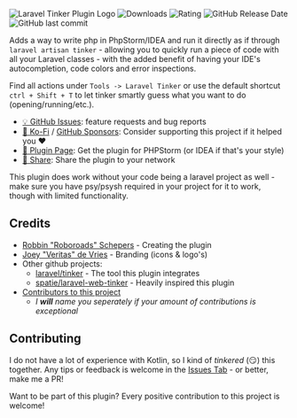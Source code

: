 ![Laravel Tinker Plugin Logo](https://raw.githubusercontent.com/Roboroads/laravel-tinker/master/.github/branding/logo-text.png)
![Downloads](https://img.shields.io/jetbrains/plugin/d/14957-laravel-tinker?style=flat-square)
![Rating](https://img.shields.io/jetbrains/plugin/r/rating/14957-laravel-tinker?style=flat-square)
![GitHub Release Date](https://img.shields.io/github/release-date/Roboroads/laravel-tinker?label=Release%20Date&style=flat-square)
![GitHub last commit](https://img.shields.io/github/last-commit/Roboroads/laravel-tinker?style=flat-square)
<!-- Plugin description -->
Adds a way to write php in PhpStorm/IDEA and run it directly as if through `laravel artisan tinker` - allowing you to quickly run a piece of code with all your Laravel classes -
with the added benefit of having your IDE's autocompletion, code colors and error inspections.

Find all actions under `Tools -> Laravel Tinker` or use the default shortcut `ctrl + Shift + T` to let tinker smartly guess what you want to do (opening/running/etc.).

- [💡 GitHub Issues](https://github.com/Roboroads/laravel-tinker/issues): feature requests and bug reports
- [🙏 Ko-Fi](https://ko-fi.com/roboroads) / [GitHub Sponsors](https://github.com/sponsors/Roboroads): Consider supporting this project if it helped you ❤️
- [🔌 Plugin Page](https://plugins.jetbrains.com/plugin/14957-laravel-tinker/): Get the plugin for PHPStorm (or IDEA if that's your style)
- [🔗 Share](https://linktr.ee/laraveltinkerplugin): Share the plugin to your network

This plugin does work without your code being a laravel project as well - make sure you have psy/psysh required in your project for it to work, though with limited functionality.
<!-- Plugin description end -->

## Credits

- [Robbin "Roboroads" Schepers](https://github.com/Roboroads) - Creating the plugin
- [Joey "Veritas" de Vries](https://joeyveritas.nl) - Branding (icons & logo's)
- Other github projects:
    - [laravel/tinker](https://github.com/laravel/tinker) - The tool this plugin integrates
    - [spatie/laravel-web-tinker](https://github.com/spatie/laravel-web-tinker) - Heavily inspired this plugin
- [Contributors to this project](https://github.com/Roboroads/laravel-tinker/graphs/contributors)
    - *I **will** name you seperately if your amount of contributions is exceptional*

## Contributing

I do not have a lot of experience with Kotlin, so I kind of *tinkered* (😏) this together. Any tips or feedback is welcome in
the [Issues Tab](https://github.com/Roboroads/laravel-tinker/issues) - or better, make me a PR!

Want to be part of this plugin? Every positive contribution to this project is welcome! 
